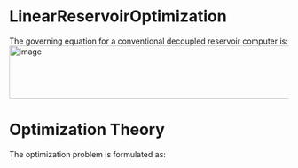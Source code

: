 # LinearReservoirOptimization

The governing equation for a conventional decoupled reservoir computer is:
<img width="694" height="95" alt="image" src="https://github.com/user-attachments/assets/74da9e73-2a55-447a-83c1-beb74ec6c0a1" />

# Optimization Theory
The optimization problem is formulated as:
